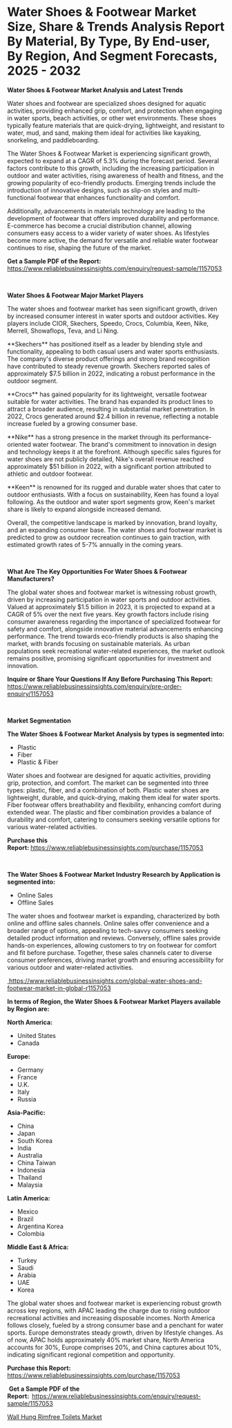 <p><h1>Water Shoes & Footwear Market Size, Share & Trends Analysis Report By Material, By Type, By End-user, By Region, And Segment Forecasts, 2025 - 2032</h1></p><p><strong>Water Shoes & Footwear Market Analysis and Latest Trends</strong></p>
<p><p>Water shoes and footwear are specialized shoes designed for aquatic activities, providing enhanced grip, comfort, and protection when engaging in water sports, beach activities, or other wet environments. These shoes typically feature materials that are quick-drying, lightweight, and resistant to water, mud, and sand, making them ideal for activities like kayaking, snorkeling, and paddleboarding.</p><p>The Water Shoes & Footwear Market is experiencing significant growth, expected to expand at a CAGR of 5.3% during the forecast period. Several factors contribute to this growth, including the increasing participation in outdoor and water activities, rising awareness of health and fitness, and the growing popularity of eco-friendly products. Emerging trends include the introduction of innovative designs, such as slip-on styles and multi-functional footwear that enhances functionality and comfort. </p><p>Additionally, advancements in materials technology are leading to the development of footwear that offers improved durability and performance. E-commerce has become a crucial distribution channel, allowing consumers easy access to a wider variety of water shoes. As lifestyles become more active, the demand for versatile and reliable water footwear continues to rise, shaping the future of the market.</p></p>
<p><strong>Get a Sample PDF of the Report:&nbsp;</strong> <a href="https://www.reliablebusinessinsights.com/enquiry/request-sample/1157053?utm_campaign=3128&utm_medium=2&utm_source=Github&utm_content=ia&utm_term=21032025&utm_id=water-shoes-footwear">https://www.reliablebusinessinsights.com/enquiry/request-sample/1157053</a></p>
<p>&nbsp;</p>
<p><strong>Water Shoes & Footwear Major Market Players</strong></p>
<p><p>The water shoes and footwear market has seen significant growth, driven by increased consumer interest in water sports and outdoor activities. Key players include CIOR, Skechers, Speedo, Crocs, Columbia, Keen, Nike, Merrell, Showaflops, Teva, and Li Ning.</p><p>**Skechers** has positioned itself as a leader by blending style and functionality, appealing to both casual users and water sports enthusiasts. The company's diverse product offerings and strong brand recognition have contributed to steady revenue growth. Skechers reported sales of approximately $7.5 billion in 2022, indicating a robust performance in the outdoor segment.</p><p>**Crocs** has gained popularity for its lightweight, versatile footwear suitable for water activities. The brand has expanded its product lines to attract a broader audience, resulting in substantial market penetration. In 2022, Crocs generated around $2.4 billion in revenue, reflecting a notable increase fueled by a growing consumer base.</p><p>**Nike** has a strong presence in the market through its performance-oriented water footwear. The brand's commitment to innovation in design and technology keeps it at the forefront. Although specific sales figures for water shoes are not publicly detailed, Nike's overall revenue reached approximately $51 billion in 2022, with a significant portion attributed to athletic and outdoor footwear.</p><p>**Keen** is renowned for its rugged and durable water shoes that cater to outdoor enthusiasts. With a focus on sustainability, Keen has found a loyal following. As the outdoor and water sport segments grow, Keen's market share is likely to expand alongside increased demand.</p><p>Overall, the competitive landscape is marked by innovation, brand loyalty, and an expanding consumer base. The water shoes and footwear market is predicted to grow as outdoor recreation continues to gain traction, with estimated growth rates of 5-7% annually in the coming years.</p></p>
<p>&nbsp;</p>
<p><strong>What Are The Key Opportunities For Water Shoes & Footwear Manufacturers?</strong></p>
<p><p>The global water shoes and footwear market is witnessing robust growth, driven by increasing participation in water sports and outdoor activities. Valued at approximately $1.5 billion in 2023, it is projected to expand at a CAGR of 5% over the next five years. Key growth factors include rising consumer awareness regarding the importance of specialized footwear for safety and comfort, alongside innovative material advancements enhancing performance. The trend towards eco-friendly products is also shaping the market, with brands focusing on sustainable materials. As urban populations seek recreational water-related experiences, the market outlook remains positive, promising significant opportunities for investment and innovation.</p></p>
<p><strong>Inquire or Share Your Questions If Any Before Purchasing This Report:</strong> <a href="https://www.reliablebusinessinsights.com/enquiry/pre-order-enquiry/1157053?utm_campaign=3128&utm_medium=2&utm_source=Github&utm_content=ia&utm_term=21032025&utm_id=water-shoes-footwear">https://www.reliablebusinessinsights.com/enquiry/pre-order-enquiry/1157053</a></p>
<p>&nbsp;</p>
<p><strong>Market Segmentation</strong></p>
<p><strong>The Water Shoes & Footwear Market Analysis by types is segmented into:</strong></p>
<p><ul><li>Plastic</li><li>Fiber</li><li>Plastic & Fiber</li></ul></p>
<p><p>Water shoes and footwear are designed for aquatic activities, providing grip, protection, and comfort. The market can be segmented into three types: plastic, fiber, and a combination of both. Plastic water shoes are lightweight, durable, and quick-drying, making them ideal for water sports. Fiber footwear offers breathability and flexibility, enhancing comfort during extended wear. The plastic and fiber combination provides a balance of durability and comfort, catering to consumers seeking versatile options for various water-related activities.</p></p>
<p><strong>Purchase this Report:&nbsp;</strong><a href="https://www.reliablebusinessinsights.com/purchase/1157053?utm_campaign=3128&utm_medium=2&utm_source=Github&utm_content=ia&utm_term=21032025&utm_id=water-shoes-footwear">https://www.reliablebusinessinsights.com/purchase/1157053</a></p>
<p>&nbsp;</p>
<p><strong>The Water Shoes & Footwear Market Industry Research by Application is segmented into:</strong></p>
<p><ul><li>Online Sales</li><li>Offline Sales</li></ul></p>
<p><p>The water shoes and footwear market is expanding, characterized by both online and offline sales channels. Online sales offer convenience and a broader range of options, appealing to tech-savvy consumers seeking detailed product information and reviews. Conversely, offline sales provide hands-on experiences, allowing customers to try on footwear for comfort and fit before purchase. Together, these sales channels cater to diverse consumer preferences, driving market growth and ensuring accessibility for various outdoor and water-related activities.</p></p>
<p><a href="https://www.reliablebusinessinsights.com/global-water-shoes-and-footwear-market-in-global-r1157053?utm_campaign=3128&utm_medium=2&utm_source=Github&utm_content=ia&utm_term=21032025&utm_id=water-shoes-footwear">&nbsp;https://www.reliablebusinessinsights.com/global-water-shoes-and-footwear-market-in-global-r1157053</a></p>
<p><strong>In terms of Region, the Water Shoes & Footwear Market Players available by Region are:</strong></p>
<p>
    <p> <strong> North America: </strong>
        <ul>
            <li>United States</li>
            <li>Canada</li>
        </ul>
        </p> 
    <p> <strong> Europe: </strong>
        <ul>
            <li>Germany</li>
            <li>France</li>
            <li>U.K.</li>
            <li>Italy</li>
            <li>Russia</li>
        </ul>
        </p> 
    <p> <strong> Asia-Pacific: </strong>
        <ul>
            <li>China</li>
            <li>Japan</li>
            <li>South Korea</li>
            <li>India</li>
            <li>Australia</li>
            <li>China Taiwan</li>
            <li>Indonesia</li>
            <li>Thailand</li>
            <li>Malaysia</li>
        </ul>
        </p> 
    <p> <strong> Latin America: </strong>
        <ul>
            <li>Mexico</li>
            <li>Brazil</li>
            <li>Argentina Korea</li>
            <li>Colombia</li>
        </ul>
        </p> 
    <p> <strong> Middle East & Africa: </strong>
        <ul>
            <li>Turkey</li>
            <li>Saudi</li>
            <li>Arabia</li>
            <li>UAE</li>
            <li>Korea</li>
        </ul>
    </p>
    </p>
<p><p>The global water shoes and footwear market is experiencing robust growth across key regions, with APAC leading the charge due to rising outdoor recreational activities and increasing disposable incomes. North America follows closely, fueled by a strong consumer base and a penchant for water sports. Europe demonstrates steady growth, driven by lifestyle changes. As of now, APAC holds approximately 40% market share, North America accounts for 30%, Europe comprises 20%, and China captures about 10%, indicating significant regional competition and opportunity.</p></p>
<p><strong>Purchase this Report: </strong><a href="https://www.reliablebusinessinsights.com/purchase/1157053?utm_campaign=3128&utm_medium=2&utm_source=Github&utm_content=ia&utm_term=21032025&utm_id=water-shoes-footwear">https://www.reliablebusinessinsights.com/purchase/1157053</a></p>
<p>&nbsp;<strong>Get a Sample PDF of the Report:&nbsp;&nbsp;</strong><a href="https://www.reliablebusinessinsights.com/enquiry/request-sample/1157053?utm_campaign=3128&utm_medium=2&utm_source=Github&utm_content=ia&utm_term=21032025&utm_id=water-shoes-footwear">https://www.reliablebusinessinsights.com/enquiry/request-sample/1157053</a></p>
<p><strong></strong></p>
<p><p><a href="https://github.com/shadnfamoza/Market-Research-Report-List-1/blob/main/wall-hung-rimfree-toilets-market.md?utm_campaign=3128&utm_medium=2&utm_source=Github&utm_content=ia&utm_term=21032025&utm_id=water-shoes-footwear">Wall Hung Rimfree Toilets Market</a></p></p>